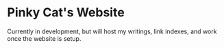 # Pinky Cat's Website
Currently in development, but will host my writings, link indexes, and work once the website is setup.
